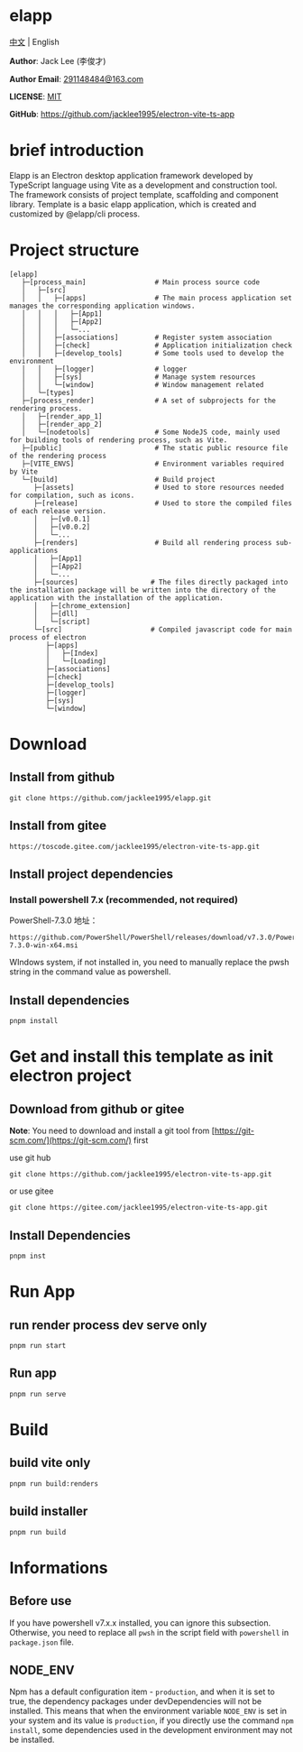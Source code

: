 # elapp

[中文](https://github.com/jacklee1995/elapp/blob/elapp/readme.md "中文文档") | English

**Author**: Jack Lee (李俊才)

**Author Email**: [291148484@163.com](mailto:291148484@163.com)

**LICENSE**: [MIT](https://github.com/jacklee1995/electron-vite-ts-app/blob/master/LICENSE)

**GitHub**: https://github.com/jacklee1995/electron-vite-ts-app

# brief introduction

Elapp is an Electron desktop application framework developed by TypeScript language using Vite as a development and construction tool. The framework consists of project template, scaffolding and component library. Template is a basic elapp application, which is created and customized by @elapp/cli process.

# Project structure

```tree
[elapp]
   ├─[process_main]                 # Main process source code
   │   ├─[src]
   │   │   ├─[apps]                 # The main process application set manages the corresponding application windows.
   │   │   │   ├─[App1]
   │   │   │   ├─[App2]
   │   │   │   └─...
   │   │   ├─[associations]         # Register system association
   │   │   ├─[check]                # Application initialization check
   │   │   ├─[develop_tools]        # Some tools used to develop the environment
   │   │   ├─[logger]               # logger
   │   │   ├─[sys]                  # Manage system resources
   │   │   └─[window]               # Window management related
   │   └─[types]
   ├─[process_render]               # A set of subprojects for the rendering process.
   │   ├─[render_app_1]
   │   ├─[render_app_2]
   │   └─[nodetools]                # Some NodeJS code, mainly used for building tools of rendering process, such as Vite.
   ├─[public]                       # The static public resource file of the rendering process
   ├─[VITE_ENVS]                    # Environment variables required by Vite
   └─[build]                        # Build project
      ├─[assets]                    # Used to store resources needed for compilation, such as icons.
      ├─[release]                   # Used to store the compiled files of each release version.
      │   ├─[v0.0.1]
      │   ├─[v0.0.2]
      │   └─...
      ├─[renders]                   # Build all rendering process sub-applications
      │   ├─[App1]
      │   ├─[App2]
      │   └─...
      ├─[sources]                  # The files directly packaged into the installation package will be written into the directory of the application with the installation of the application.
      │   ├─[chrome_extension]
      │   ├─[dll]
      │   └─[script]
      └─[src]                      # Compiled javascript code for main process of electron
         ├─[apps]
         │   ├─[Index]
         │   └─[Loading]
         ├─[associations]
         ├─[check]
         ├─[develop_tools]
         ├─[logger]
         ├─[sys]
         └─[window]
```

# Download

## Install from github

```
git clone https://github.com/jacklee1995/elapp.git
```

## Install from gitee

```
https://toscode.gitee.com/jacklee1995/electron-vite-ts-app.git
```

## Install project dependencies

### Install powershell 7.x (recommended, not required)

PowerShell-7.3.0 地址：

```
https://github.com/PowerShell/PowerShell/releases/download/v7.3.0/PowerShell-7.3.0-win-x64.msi
```

WIndows system, if not installed in, you need to manually replace the pwsh string in the command value as powershell.

## Install dependencies

```
pnpm install
```

# Get and install this template as init electron project

## Download from github or gitee

**Note**: You need to download and install a git tool from [https://git-scm.com/](https://git-scm.com/) first

use git hub

```
git clone https://github.com/jacklee1995/electron-vite-ts-app.git
```

or use gitee

```
git clone https://gitee.com/jacklee1995/electron-vite-ts-app.git
```

## Install Dependencies

```
pnpm inst
```

# Run App

## run render process dev serve only

```
pnpm run start
```

## Run app

```
pnpm run serve
```

# Build

## build vite only

```
pnpm run build:renders
```

## build installer

```
pnpm run build
```

# Informations

## Before use

If you have powershell v7.x.x installed, you can ignore this subsection. Otherwise, you need to replace all `pwsh` in the script field with `powershell` in `package.json` file.

## NODE_ENV

Npm has a default configuration item - `production`, and when it is set to true, the dependency packages under devDependencies will not be installed. This means that when the environment variable `NODE_ENV` is set in your system and its value is `production`, if you directly use the command `npm install`, some dependencies used in the development environment may not be installed.
